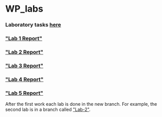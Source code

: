 # WP_labs
### Laboratory tasks [here](http://alice.pnzgu.ru/~dav/web/)

### ["Lab 1 Report"](https://github.com/SolovyovD/WP_labs/blob/2afe3ead049fdd58a8e2484e069b4838af6dde91/Reports/Lab_1(Solovyov_Chirkin).docx)
### ["Lab 2 Report"](https://github.com/SolovyovD/WP_labs/blob/2afe3ead049fdd58a8e2484e069b4838af6dde91/Reports/Lab_2(Solovyov_Chirkin).docx)
### ["Lab 3 Report"](https://github.com/SolovyovD/WP_labs/blob/Lab-3/Lab%20Report(Solovyov_Chirkin).docx)
### ["Lab 4 Report"](https://github.com/SolovyovD/WP_labs/blob/Lab-4/Lab%20Report(Solovyov_Chirkin).docx)
### ["Lab 5 Report"](https://github.com/SolovyovD/WP_labs/blob/Lab-5/Lab%20Report(Solovyov_Chirkin).docx)


After the first work each lab is done in the new branch. For example, the second lab is in a branch called ["Lab-2"](https://github.com/SolovyovD/WP_labs/tree/Lab-2).

